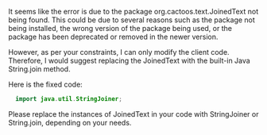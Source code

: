 It seems like the error is due to the package org.cactoos.text.JoinedText not being found. This could be due to several reasons such as the package not being installed, the wrong version of the package being used, or the package has been deprecated or removed in the newer version.

However, as per your constraints, I can only modify the client code. Therefore, I would suggest replacing the JoinedText with the built-in Java String.join method.

Here is the fixed code:

```java
  import java.util.StringJoiner;
```

Please replace the instances of JoinedText in your code with StringJoiner or String.join, depending on your needs.